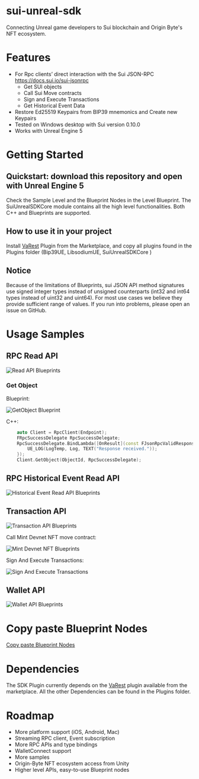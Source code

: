 # sui-unreal-sdk

Connecting Unreal game developers to Sui blockchain and Origin Byte's NFT ecosystem.

# Features
- For Rpc clients’ direct interaction with the Sui JSON-RPC https://docs.sui.io/sui-jsonrpc
	- Get SUI objects
	- Call Sui Move contracts
	- Sign and Execute Transactions
	- Get Historical Event Data
- Restore Ed25519 Keypairs from BIP39 mnemonics and Create new Keypairs
- Tested on Windows desktop with Sui version 0.10.0
- Works with Unreal Engine 5

# Getting Started
## Quickstart: download this repository and open with Unreal Engine 5
Check the Sample Level and the Blueprint Nodes in the Level Blueprint.
The SuiUnrealSDKCore module contains all the high level functionalities. Both C++ and Blueprints are supported.

## How to use it in your project
Install [VaRest](https://www.unrealengine.com/marketplace/en-US/product/varest-plugin) Plugin from the Marketplace, and copy all plugins found in the Plugins folder (Bip39UE, LibsodiumUE, SuiUnrealSDKCore )

## Notice
Because of the limitations of Blueprints, sui JSON API method signatures use signed integer types instead of unsigned counterparts (int32 and int64 types instead of uint32 and uint64). For most use cases we believe they provide sufficient range of values. If you run into problems, please open an issue on GitHub.

# Usage Samples
## RPC Read API
![Read API Blueprints](/imgs/read_api_nodes.png "Read API Blueprints")
### Get Object
Blueprint:

![GetObject Blueprint](/imgs/get_object.png "GetObject Blueprint Node")

C++:
```cpp
	auto Client = RpcClient(Endpoint);
	FRpcSuccessDelegate RpcSuccessDelegate;
	RpcSuccessDelegate.BindLambda([OnResult](const FJsonRpcValidResponse& RpcResponse) {
		UE_LOG(LogTemp, Log, TEXT("Response received."));
	});
	Client.GetObject(ObjectId, RpcSuccessDelegate);
```
## RPC Historical Event Read API
![Historical Event Read API Blueprints](/imgs/event_read_api_nodes.png "Historical Event Read API Blueprints")

## Transaction API
![Transaction API Blueprints](/imgs/transaction_api_nodes.png "Transaction API Blueprints")

Call Mint Devnet NFT move contract:

![Mint Devnet NFT Blueprints](/imgs/mint_devnet_nft.png "Mint Devnet NFT Blueprints")

Sign And Execute Transactions:

![Sign And Execute Transactions](/imgs/sign_execute_transaction.png "Sign And Execute Transactions")

## Wallet API
![Wallet API Blueprints](/imgs/crypto_helpers_nodes.png "Wallet API Blueprints")

# Copy paste Blueprint Nodes
[Copy paste Blueprint Nodes](https://blueprintue.com/blueprint/k30t8ebp/)

# Dependencies
The SDK Plugin currently depends on the [VaRest](https://www.unrealengine.com/marketplace/en-US/product/varest-plugin) plugin available from the marketplace.
All the other Dependencies can be found in the Plugins folder.

# Roadmap
- More platform support (iOS, Android, Mac)
- Streaming RPC client, Event subscription
- More RPC APIs and type bindings
- WalletConnect support
- More samples
- Origin-Byte NFT ecosystem access from Unity
- Higher level APIs, easy-to-use Blueprint nodes
